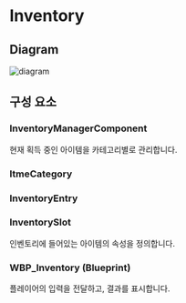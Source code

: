 # Inventory
## Diagram
![diagram]()
## 구성 요소
### InventoryManagerComponent
현재 획득 중인 아이템을 카테고리별로 관리합니다.
### ItmeCategory
### InventoryEntry
### InventorySlot
인벤토리에 들어있는 아이템의 속성을 정의합니다.
### WBP_Inventory (Blueprint)
플레이어의 입력을 전달하고, 결과를 표시합니다.